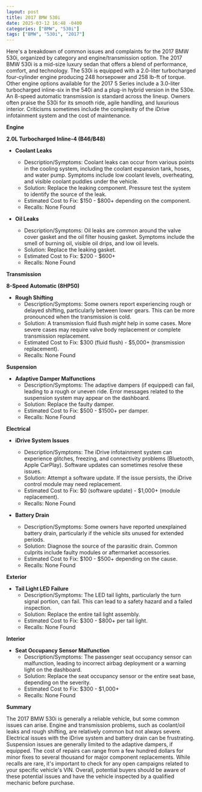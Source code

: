 ```yaml
---
layout: post
title: 2017 BMW 530i
date: 2025-03-12 16:48 -0400
categories: ["BMW", "530i"]
tags: ["BMW", "530i", "2017"]
---
```

Here's a breakdown of common issues and complaints for the 2017 BMW 530i, organized by category and engine/transmission option. The 2017 BMW 530i is a mid-size luxury sedan that offers a blend of performance, comfort, and technology. The 530i is equipped with a 2.0-liter turbocharged four-cylinder engine producing 248 horsepower and 258 lb-ft of torque. Other engine options available for the 2017 5 Series include a 3.0-liter turbocharged inline-six in the 540i and a plug-in hybrid version in the 530e. An 8-speed automatic transmission is standard across the lineup. Owners often praise the 530i for its smooth ride, agile handling, and luxurious interior. Criticisms sometimes include the complexity of the iDrive infotainment system and the cost of maintenance.

**Engine**

**2.0L Turbocharged Inline-4 (B46/B48)**

*   **Coolant Leaks**
    *   Description/Symptoms: Coolant leaks can occur from various points in the cooling system, including the coolant expansion tank, hoses, and water pump. Symptoms include low coolant levels, overheating, and visible coolant puddles under the vehicle.
    *   Solution: Replace the leaking component. Pressure test the system to identify the source of the leak.
    *   Estimated Cost to Fix: $150 - $800+ depending on the component.
    *   Recalls: None Found

*   **Oil Leaks**
    *   Description/Symptoms: Oil leaks are common around the valve cover gasket and the oil filter housing gasket.  Symptoms include the smell of burning oil, visible oil drips, and low oil levels.
    *   Solution: Replace the leaking gasket.
    *   Estimated Cost to Fix: $200 - $600+
    *   Recalls: None Found

**Transmission**

**8-Speed Automatic (8HP50)**

*   **Rough Shifting**
    *   Description/Symptoms: Some owners report experiencing rough or delayed shifting, particularly between lower gears. This can be more pronounced when the transmission is cold.
    *   Solution: A transmission fluid flush *might* help in some cases.  More severe cases may require valve body replacement or complete transmission replacement.
    *   Estimated Cost to Fix: $300 (fluid flush) - $5,000+ (transmission replacement).
    *   Recalls: None Found

**Suspension**

*   **Adaptive Damper Malfunctions**
    *   Description/Symptoms: The adaptive dampers (if equipped) can fail, leading to a rough or uneven ride.  Error messages related to the suspension system may appear on the dashboard.
    *   Solution: Replace the faulty damper.
    *   Estimated Cost to Fix: $500 - $1500+ per damper.
    *   Recalls: None Found

**Electrical**

*   **iDrive System Issues**
    *   Description/Symptoms:  The iDrive infotainment system can experience glitches, freezing, and connectivity problems (Bluetooth, Apple CarPlay).  Software updates can sometimes resolve these issues.
    *   Solution: Attempt a software update. If the issue persists, the iDrive control module may need replacement.
    *   Estimated Cost to Fix: $0 (software update) - $1,000+ (module replacement).
    *   Recalls: None Found

*   **Battery Drain**
    *   Description/Symptoms: Some owners have reported unexplained battery drain, particularly if the vehicle sits unused for extended periods.
    *   Solution: Diagnose the source of the parasitic drain.  Common culprits include faulty modules or aftermarket accessories.
    *   Estimated Cost to Fix: $100 - $500+ depending on the cause.
    *   Recalls: None Found

**Exterior**

*   **Tail Light LED Failure**
    *   Description/Symptoms: The LED tail lights, particularly the turn signal portion, can fail.  This can lead to a safety hazard and a failed inspection.
    *   Solution: Replace the entire tail light assembly.
    *   Estimated Cost to Fix: $300 - $800+ per tail light.
    *   Recalls: None Found

**Interior**

*   **Seat Occupancy Sensor Malfunction**
    *   Description/Symptoms: The passenger seat occupancy sensor can malfunction, leading to incorrect airbag deployment or a warning light on the dashboard.
    *   Solution: Replace the seat occupancy sensor or the entire seat base, depending on the severity.
    *   Estimated Cost to Fix: $300 - $1,000+
    *   Recalls: None Found

**Summary**

The 2017 BMW 530i is generally a reliable vehicle, but some common issues can arise. Engine and transmission problems, such as coolant/oil leaks and rough shifting, are relatively common but not always severe. Electrical issues with the iDrive system and battery drain can be frustrating. Suspension issues are generally limited to the adaptive dampers, if equipped. The cost of repairs can range from a few hundred dollars for minor fixes to several thousand for major component replacements. While recalls are rare, it's important to check for any open campaigns related to your specific vehicle's VIN. Overall, potential buyers should be aware of these potential issues and have the vehicle inspected by a qualified mechanic before purchase.

